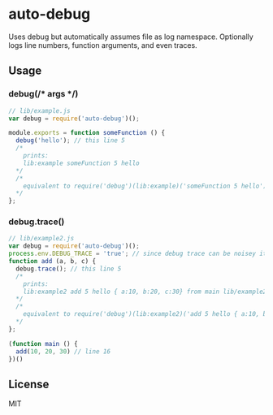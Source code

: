 # auto-debug
Uses debug but automatically assumes file as log namespace. Optionally logs line numbers, function arguments, and even traces.


## Usage

### debug(/* args */)
```js
// lib/example.js
var debug = require('auto-debug')();

module.exports = function someFunction () {
  debug('hello'); // this line 5
  /*
    prints:
    lib:example someFunction 5 hello
  */
  /*
    equivalent to require('debug')(lib:example)('someFunction 5 hello')
  */
};
```

### debug.trace()
```js
// lib/example2.js
var debug = require('auto-debug')();
process.env.DEBUG_TRACE = 'true'; // since debug trace can be noisey it only prints when DEBUG_TRACE is not set
function add (a, b, c) {
  debug.trace(); // this line 5
  /*
    prints:
    lib:example2 add 5 hello { a:10, b:20, c:30} from main lib/example2.js:16
  */
  /*
    equivalent to require('debug')(lib:example2)('add 5 hello { a:10, b:20, c:30} from main lib/example2.js:16')
  */
};

(function main () {
  add(10, 20, 30) // line 16
})()
```

## License
MIT
